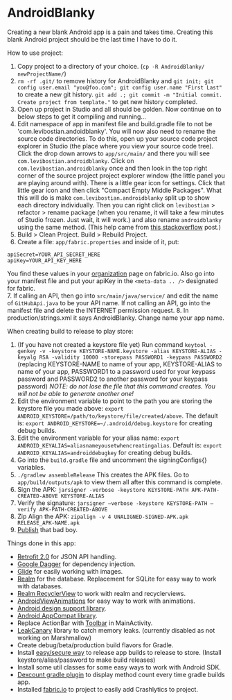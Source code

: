 # AndroidBlanky
Creating a new blank Android app is a pain and takes time. Creating this blank Android project should be the last time I have to do it. 

How to use project:  

1. Copy project to a directory of your choice. (`cp -R AndroidBlanky/ newProjectName/`)
2. `rm -rf .git/` to remove history for AndroidBlanky and `git init; git config user.email "you@foo.com"; git config user.name "First Last"` to create a new git history. `git add .; git commit -m "Initial commit. Create project from template."` to get new history completed. 
3. Open up project in Studio and all should be golden. Now continue on to below steps to get it compiling and running... 
4. Edit namespace of app in manifest file and build.gradle file to not be 'com.levibostian.andoidblanky'. You will now also need to rename the source code directories. To do this, open up your source code project explorer in Studio (the place where you view your source code tree). Click the drop down arrows to `app/src/main/` and there you will see `com.levibostian.androidblanky`. Click on `com.levibostian.androidblanky` once and then look in the top right corner of the source project project explorer window (the little panel you are playing around with). There is a little gear icon for settings. Click that little gear icon and then click "Compact Empty Middle Packages". What this will do is make `com.levibostian.androidblanky` split up to show each directory individually. Then you can right click on `levibostian` > refactor > rename package (when you rename, it will take a few minutes of Studio frozen. Just wait, it will work.) and also rename `androidblanky` using the same method. (This help came from [this stackoverflow](http://stackoverflow.com/a/27677033/1486374) post.)
5. Build > Clean Project. Build > Rebuild Project.
6. Create a file: `app/fabric.properties` and inside of it, put:
```
apiSecret=YOUR_API_SECRET_HERE
apiKey=YOUR_API_KEY_HERE
``` 
You find these values in your [organization](https://fabric.io/settings/organizations) page on fabric.io. Also go into your manifest file and put your apiKey in the `<meta-data .. />` designated for fabric.   
7. If calling an API, then go into `src/main/java/service/` and edit the name of `GitHubApi.java` to be your API name. If not calling an API, go into the manifest file and delete the INTERNET permission request.
8. In production/strings.xml it says AndroidBlanky. Change name your app name.

When creating build to release to play store:  

1. (If you have not created a keystore file yet) Run command `keytool -genkey -v -keystore KEYSTORE-NAME.keystore -alias KEYSTORE-ALIAS -keyalg RSA -validity 10000 -storepass PASSWORD1 -keypass PASSWORD2` (replacing KEYSTORE-NAME to name of your app, KEYSTORE-ALIAS to name of your app, PASSWORD1 to a password used for your keypass password and PASSWORD2 to another password for your keypass password) *NOTE: do not lose the file that this command creates. You will not be able to generate another one!*
2. Edit the environment variable to point to the path you are storing the keystore file you made above: `export ANDROID_KEYSTORE=/path/to/keystore/file/created/above`. The default is: `export ANDROID_KEYSTORE=~/.android/debug.keystore` for creating debug builds.
3. Edit the environment variable for your alias name: `export ANDROID_KEYALIAS=aliasnameyousetwhencreatingalias`. Default is: `export ANDROID_KEYALIAS=androiddebugkey` for creating debug builds.
4. Go into the `build.gradle` file and uncomment the signingConfigs{} variables. 
5. `./gradlew assembleRelease` This creates the APK files. Go to  `app/build/outputs/apk` to view them all after this command is complete. 
6. Sign the APK: `jarsigner -verbose -keystore KEYSTORE-PATH APK-PATH-CREATED-ABOVE KEYSTORE-ALIAS`
7. Verify the signature: `jarsigner –verbose -keystore KEYSTORE-PATH –verify APK-PATH-CREATED-ABOVE`
8. Zip Align the APK: `zipalign -v 4 UNALIGNED-SIGNED-APK.apk RELEASE_APK-NAME.apk` 
9. [Publish](https://play.google.com/apps/publish) that bad boy. 

Things done in this app:  

* [Retrofit 2.0](https://github.com/square/retrofit) for JSON API handling.
* [Google Dagger](https://google.github.io/dagger/) for dependency injection. 
* [Glide](https://github.com/bumptech/glide) for easily working with images.
* [Realm](https://realm.io/) for the database. Replacement for SQLite for easy way to work with databases.
* [Realm RecyclerView](https://github.com/curiosityio/Realm-RecyclerView) to work with realm and recyclerviews. 
* [AndroidViewAnimations](https://github.com/daimajia/AndroidViewAnimations) for easy way to work with animations. 
* [Android design support library](http://android-developers.blogspot.com/2015/05/android-design-support-library.html).
* [Android AppCompat library](http://android-developers.blogspot.com/2014/10/appcompat-v21-material-design-for-pre.html). 
* Replace ActionBar with [Toolbar](http://android-developers.blogspot.com/2014/10/appcompat-v21-material-design-for-pre.html) in MainActivity.
* [LeakCanary](https://github.com/square/leakcanary) library to catch memory leaks. (currently disabled as not working on Marshmallow)
* Create debug/beta/production build flavors for Gradle. 
* Install [easy/secure way](https://github.com/almalkawi/Android-Guide/wiki/Generating-signed-release-APK-using-Gradle) to release app builds to release to store. (Install keystore/alias/password to make build releases)
* Install some util classes for some easy ways to work with Android SDK. 
* [Dexcount gradle plugin](https://github.com/KeepSafe/dexcount-gradle-plugin) to display method count every time gradle builds app. 
* Installed [fabric.io](https://fabric.io) to project to easily add Crashlytics to project. 
